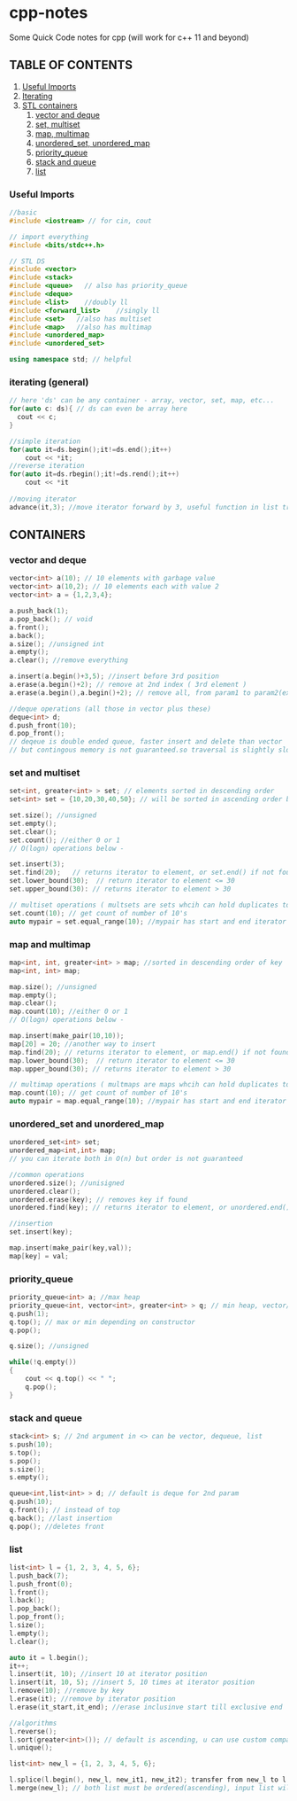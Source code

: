 # cpp-notes
Some Quick Code notes for cpp (will work for c++ 11 and beyond)

## TABLE OF CONTENTS
1. [Useful Imports](#useful-imports)
2. [Iterating](#iterating)
3. [STL containers](#containers)
    1. [vector and deque](#vector)
    2. [set, multiset](#set)
    3. [map, multimap](#map)
    4. [unordered_set, unordered_map](#unordered)
    5. [priority_queue](#priority_queue)
    6. [stack and queue](#stackqueue)
    7. [list](#list)
### <a name="useful-imports"/>
### Useful Imports 
```cpp
//basic
#include <iostream> // for cin, cout

// import everything
#include <bits/stdc++.h>

// STL DS
#include <vector>
#include <stack>
#include <queue>   // also has priority_queue
#include <deque>
#include <list>    //doubly ll
#include <forward_list>    //singly ll
#include <set>   //also has multiset
#include <map>   //also has multimap
#include <unordered_map>
#include <unordered_set>

using namespace std; // helpful 
```
### <a name="iterating"/>
### iterating (general) 
```cpp
// here 'ds' can be any container - array, vector, set, map, etc...
for(auto c: ds){ // ds can even be array here
  cout << c;
}

//simple iteration
for(auto it=ds.begin();it!=ds.end();it++)
    cout << *it;
//reverse iteration
for(auto it=ds.rbegin();it!=ds.rend();it++)
    cout << *it
    
//moving iterator
advance(it,3); //move iterator forward by 3, useful function in list traversal
```
### <a name="containers"/>
## CONTAINERS 
### <a name="vector"/>
### vector and deque
```cpp
vector<int> a(10); // 10 elements with garbage value
vector<int> a(10,2); // 10 elements each with value 2
vector<int> a = {1,2,3,4};

a.push_back(1);
a.pop_back(); // void 
a.front();
a.back();
a.size(); //unsigned int
a.empty();
a.clear(); //remove everything

a.insert(a.begin()+3,5); //insert before 3rd position
a.erase(a.begin()+2); // remove at 2nd index ( 3rd element )
a.erase(a.begin(),a.begin()+2); // remove all, from param1 to param2(exclusive)

//deque operations (all those in vector plus these) 
deque<int> d;
d.push_front(10);
d.pop_front();
// deqeue is double ended queue, faster insert and delete than vector
// but contingous memory is not guaranteed.so traversal is slightly slower
```
### <a name="set"/>
### set and multiset
```cpp
set<int, greater<int> > set; // elements sorted in descending order
set<int> set = {10,20,30,40,50}; // will be sorted in ascending order by default

set.size(); //unsigned
set.empty();
set.clear();
set.count(); //either 0 or 1
// O(logn) operations below -

set.insert(3);
set.find(20);	// returns iterator to element, or set.end() if not found
set.lower_bound(30);  // return iterator to element <= 30
set.upper_bound(30): // returns iterator to element > 30

// multiset operations ( multsets are sets whcih can hold duplicates too
set.count(10); // get count of number of 10's 
auto mypair = set.equal_range(10); //mypair has start and end iterator for key 10
```
### <a name="map"/>
### map and multimap
```cpp
map<int, int, greater<int> > map; //sorted in descending order of key
map<int, int> map;

map.size(); //unsigned
map.empty();
map.clear();
map.count(10); //either 0 or 1
// O(logn) operations below -

map.insert(make_pair(10,10));
map[20] = 20; //another way to insert
map.find(20); // returns iterator to element, or map.end() if not found
map.lower_bound(30);  // return iterator to element <= 30
map.upper_bound(30); // returns iterator to element > 30

// multimap operations ( multmaps are maps whcih can hold duplicates too
map.count(10); // get count of number of 10's
auto mypair = map.equal_range(10); //mypair has start and end iterator for key 10
```
### <a name="unordered"/>
### unordered_set and unordered_map
```cpp
unordered_set<int> set;
unordered_map<int,int> map;
// you can iterate both in O(n) but order is not guaranteed

//common operations
unordered.size(); //unisigned
unordered.clear();
unordered.erase(key); // removes key if found
unordered.find(key); // returns iterator to element, or unordered.end() if not found

//insertion
set.insert(key);

map.insert(make_pair(key,val));
map[key] = val;
```
### <a name="priority_queue"/>
### priority_queue
```cpp
priority_queue<int> a; //max heap
priority_queue<int, vector<int>, greater<int> > q; // min heap, vector/deque can be used
q.push(1);
q.top(); // max or min depending on constructor
q.pop();

q.size(); //unsigned

while(!q.empty())
{
    cout << q.top() << " ";
    q.pop();
}
```
### <a name="stackqueue"/>
### stack and queue
```cpp
stack<int> s; // 2nd argument in <> can be vector, dequeue, list
s.push(10);
s.top();
s.pop();
s.size();
s.empty();

queue<int,list<int> > d; // default is deque for 2nd param
q.push(10);
q.front(); // instead of top
q.back(); //last insertion
q.pop(); //deletes front
```
### <a name="list"/>
### list
```cpp
list<int> l = {1, 2, 3, 4, 5, 6};
l.push_back(7);
l.push_front(0);
l.front();
l.back();
l.pop_back();
l.pop_front();
l.size();
l.empty();
l.clear();

auto it = l.begin();
it++;
l.insert(it, 10); //insert 10 at iterator position
l.insert(it, 10, 5); //insert 5, 10 times at iterator position
l.remove(10); //remove by key
l.erase(it); //remove by iterator position
l.erase(it_start,it_end); //erase inclusinve start till exclusive end

//algorithms
l.reverse();
l.sort(greater<int>()); // default is ascending, u can use custom comparator function as well
l.unique();

list<int> new_l = {1, 2, 3, 4, 5, 6};

l.splice(l.begin(), new_l, new_it1, new_it2); transfer from new_l to l
l.merge(new_l); // both list must be ordered(ascending), input list will by cleared
```
